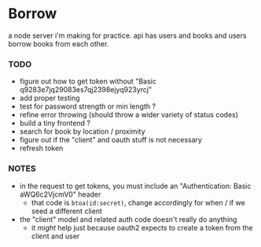 # Borrow
a node server i'm making for practice. api has users and books and users borrow books from each other.

### TODO
- figure out how to get token without "Basic q9283e7jq29083es7qj2398ejyq923yrcj"
- add proper testing
- test for password strength or min length ?
- refine error throwing (should throw a wider variety of status codes)
- build a tiny frontend ?
- search for book by location / proximity
- figure out if the "client" and oauth stuff is not necessary
- refresh token

### NOTES
- in the request to get tokens, you must include an "Authentication: Basic aWQ6c2VjcmV0" header
  - that code is `btoa(id:secret)`, change accordingly for when / if we seed a different client
- the "client" model and related auth code doesn't really do anything
  - it _might_ help just because oauth2 expects to create a token from the client and user
